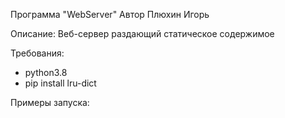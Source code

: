 Программа "WebServer"
Автор Плюхин Игорь

Описание:
Веб-сервер раздающий статическое содержимое


Требования:
- python3.8
- pip install lru-dict

Примеры запуска:
